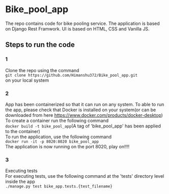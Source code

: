 # Bike_pool_app
The repo contains code for bike pooling service. The application is based on Django Rest Framwork. UI is based on HTML, CSS and Vanilla JS.

## Steps to run the code 
### 1
Clone the repo using the command<br>
`git clone https://github.com/Himanshu372/Bike_pool_app.git`<br>
on your local system<br>

### 2 
App has been containerized so that it can run on any system. To able to run the app, please check that Docker is installed on your system(or can be downloaded from here https://www.docker.com/products/docker-desktop)<br>
To create a container run the following command<br>
`docker build -t bike_pool_app`(A tag of 'bike_pool_app' has been applied to the container)<br>
To run the application, use the following command<br> 
`docker run -it -p 8020:8020 bike_pool_app`<br>
The application is now running on the port 8020, play on!!!!

### 3 
Executing tests<br>
For executing tests, use the following command at the 'tests' directory level inside the app<br>
`./manage.py test bike_app.tests.{test_filename}`<br>


